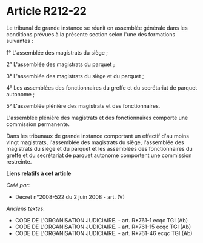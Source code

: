# Article R212-22

Le tribunal de grande instance se réunit en assemblée générale dans les conditions prévues à la présente section selon l'une
des formations suivantes :

1° L'assemblée des magistrats du siège ;

2° L'assemblée des magistrats du parquet ;

3° L'assemblée des magistrats du siège et du parquet ;

4° Les assemblées des fonctionnaires du greffe et du secrétariat de parquet autonome ;

5° L'assemblée plénière des magistrats et des fonctionnaires.

L'assemblée plénière des magistrats et des fonctionnaires comporte une commission permanente.

Dans les tribunaux de grande instance comportant un effectif d'au moins vingt magistrats, l'assemblée des magistrats du
siège, l'assemblée des magistrats du siège et du parquet et les assemblées des fonctionnaires du greffe et du secrétariat de
parquet autonome comportent une commission restreinte.

**Liens relatifs à cet article**

_Créé par_:

  - Décret n°2008-522 du 2 juin 2008 - art. (V)

_Anciens textes_:

  - CODE DE L'ORGANISATION JUDICIAIRE. - art. R*761-1 ecqc TGI (Ab)
  - CODE DE L'ORGANISATION JUDICIAIRE. - art. R*761-15 ecqc TGI (Ab)
  - CODE DE L'ORGANISATION JUDICIAIRE. - art. R*761-46 ecqc TGI (Ab)
